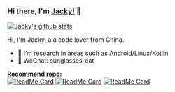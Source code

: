 ### Hi there, I'm [Jacky!](http://www.jackywang.tech/) 👋

[![Jacky's github stats](https://github-readme-stats.vercel.app/api?username=JackyAndroid&theme=vue&show_icons=true)](https://github.com/anuraghazra/github-readme-stats)

Hi, I'm Jacky, a a code lover from China.

- 🌱 I’m research in areas such as Android/Linux/Kotlin
- 💬 WeChat: sunglasses_cat

**Recommend repo:**
<br />
[![ReadMe Card](https://github-readme-stats.vercel.app/api/pin/?username=JackyAndroid&repo=AndroidChromium&theme=vue)](https://github.com/JackyAndroid/AndroidChromium)
[![ReadMe Card](https://github-readme-stats.vercel.app/api/pin/?username=JackyAndroid&repo=AndroidTVLauncher&theme=vue)](https://github.com/JackyAndroid/AndroidTVLauncher)
[![ReadMe Card](https://github-readme-stats.vercel.app/api/pin/?username=JackyAndroid&repo=GreenBeanPods&theme=vue)](https://github.com/JackyAndroid/GreenBeanPods)
